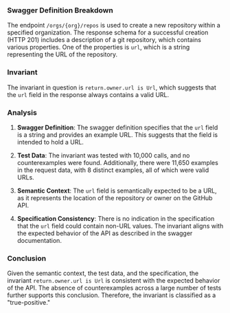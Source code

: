 ### Swagger Definition Breakdown

The endpoint `/orgs/{org}/repos` is used to create a new repository within a specified organization. The response schema for a successful creation (HTTP 201) includes a description of a git repository, which contains various properties. One of the properties is `url`, which is a string representing the URL of the repository.

### Invariant

The invariant in question is `return.owner.url is Url`, which suggests that the `url` field in the response always contains a valid URL.

### Analysis

1. **Swagger Definition**: The swagger definition specifies that the `url` field is a string and provides an example URL. This suggests that the field is intended to hold a URL.

2. **Test Data**: The invariant was tested with 10,000 calls, and no counterexamples were found. Additionally, there were 11,650 examples in the request data, with 8 distinct examples, all of which were valid URLs.

3. **Semantic Context**: The `url` field is semantically expected to be a URL, as it represents the location of the repository or owner on the GitHub API.

4. **Specification Consistency**: There is no indication in the specification that the `url` field could contain non-URL values. The invariant aligns with the expected behavior of the API as described in the swagger documentation.

### Conclusion

Given the semantic context, the test data, and the specification, the invariant `return.owner.url is Url` is consistent with the expected behavior of the API. The absence of counterexamples across a large number of tests further supports this conclusion. Therefore, the invariant is classified as a "true-positive."

